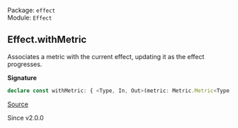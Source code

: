 Package: `effect`<br />
Module: `Effect`<br />

## Effect.withMetric

Associates a metric with the current effect, updating it as the effect progresses.

**Signature**

```ts
declare const withMetric: { <Type, In, Out>(metric: Metric.Metric<Type, In, Out>): <A extends In, E, R>(self: Effect<A, E, R>) => Effect<A, E, R>; <A extends In, E, R, Type, In, Out>(self: Effect<A, E, R>, metric: Metric.Metric<Type, In, Out>): Effect<A, E, R>; }
```

[Source](https://github.com/Effect-TS/effect/tree/main/packages/effect/src/Effect.ts#L11726)

Since v2.0.0